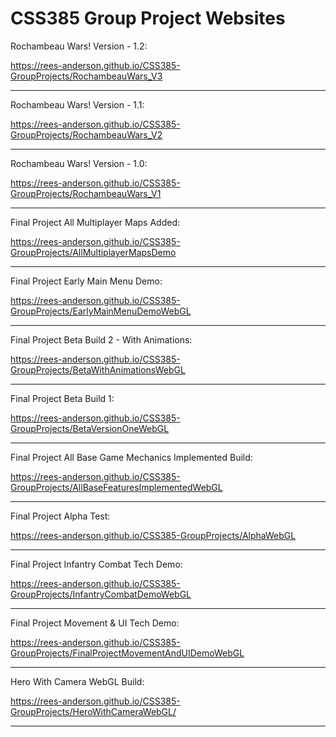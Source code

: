 # CSS385 Group Project Websites

Rochambeau Wars! Version - 1.2: 

<https://rees-anderson.github.io/CSS385-GroupProjects/RochambeauWars_V3>

------------------------------------------------------------------------------------------

Rochambeau Wars! Version - 1.1: 

<https://rees-anderson.github.io/CSS385-GroupProjects/RochambeauWars_V2>

------------------------------------------------------------------------------------------

Rochambeau Wars! Version - 1.0: 

<https://rees-anderson.github.io/CSS385-GroupProjects/RochambeauWars_V1>

------------------------------------------------------------------------------------------

Final Project All Multiplayer Maps Added: 

<https://rees-anderson.github.io/CSS385-GroupProjects/AllMultiplayerMapsDemo>

------------------------------------------------------------------------------------------

Final Project Early Main Menu Demo: 

<https://rees-anderson.github.io/CSS385-GroupProjects/EarlyMainMenuDemoWebGL>

------------------------------------------------------------------------------------------

Final Project Beta Build 2 - With Animations: 

<https://rees-anderson.github.io/CSS385-GroupProjects/BetaWithAnimationsWebGL>

------------------------------------------------------------------------------------------

Final Project Beta Build 1: 

<https://rees-anderson.github.io/CSS385-GroupProjects/BetaVersionOneWebGL>

------------------------------------------------------------------------------------------

Final Project All Base Game Mechanics Implemented Build: 

<https://rees-anderson.github.io/CSS385-GroupProjects/AllBaseFeaturesImplementedWebGL>

------------------------------------------------------------------------------------------

Final Project Alpha Test: 

<https://rees-anderson.github.io/CSS385-GroupProjects/AlphaWebGL>

------------------------------------------------------------------------------------------

Final Project Infantry Combat Tech Demo: 

<https://rees-anderson.github.io/CSS385-GroupProjects/InfantryCombatDemoWebGL>

------------------------------------------------------------------------------------------

Final Project Movement & UI Tech Demo: 

<https://rees-anderson.github.io/CSS385-GroupProjects/FinalProjectMovementAndUIDemoWebGL>

------------------------------------------------------------------------------------------

Hero With Camera WebGL Build: 

<https://rees-anderson.github.io/CSS385-GroupProjects/HeroWithCameraWebGL/>

------------------------------------------------------------------------------------------
